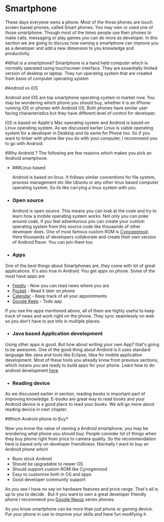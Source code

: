 # Smartphone
These days everyone owns a phone. Most of the those phones are touch screen based phones, called Smart phones. You may own or used one of those smartphone. Though most of the times people use their phones to make calls, messaging or play games you can do more as developer. In this section we are going to discuss how owning a smartphone can improve you as a developer and add a new dimension to you knowledge and productivity.


#What is a smartphone?
Smartphone is a hand held computer which is normally operated using touchscreen interface. They are essentially limited version of desktop or laptop. They run operating system that are created from basis of computer operating system

#Android vs iOS

Android and iOS are top smartphone operating system in market now. You may be wondering which phone you should buy, whether it is an iPhone running iOS or phones with Android OS. Both phones have similar user facing characteristics but they have different level of control for developer.

iOS is based on Apple's Mac operating system and Android is based on Linux operating system. As we discussed earlier Linux is viable operating system for a developer in Desktop and its same for Phone too. So if you want to tinker with phone like you do with your computer, I recommend you to go with Android.

#Why Android ?
The following are few reasons which makes you pick an Android smartphone.

* ###Linux based

    Android is based on linux. It follows similar conventions for file system, process management etc like Ubuntu or any other linux based computer operating system. So its like carrying a linux system with you.

* ### Open source

  Android is open source. This means you can look at the code and try to learn how a mobile operating system works. Not only you can poke around code, if you feel adventurous you can create your custom operating system from this source code like thousands of other developer does. One of most famous custom ROM is [Cynogenmod](http://www.cyanogenmod.org/). Here thousands of developers collaborate and create their own version of Android flavor. You can join them too.

* ### Apps

One of the best things about Smartphones are, they come with lot of great applications. It's also true in Android. You get apps on phone. Some of the must have apps are

* [Feedly](https://play.google.com/store/apps/details?id=com.devhd.feedly) - Now you can read news where you are
* [Pocket](https://play.google.com/store/apps/details?id=com.ideashower.readitlater.pro) - Read it later on phone
* [Calendar](https://play.google.com/store/apps/details?id=com.google.android.calendar) - Keep track of all your appointments
* [Google Keep](https://play.google.com/store/apps/details?id=com.google.android.keep) - Todo app


If you see the apps mentioned above, all of them are highly useful to keep track of news and work right on the phone. They sync seamlessly on web so you don't have to put info in multiple places.

* ### Java based Application development

Using other apps is good. But how about writing your own App? that's going to be awesome. One of the good thing about Android is it uses standard language like Java and tools like Eclipse, Idea for mobile application development. Most of these tools you already know from previous sections, which means you are ready to build apps for your phone. Learn how to do android development [here](http://developer.android.com/)

* ### Reading device

As we discussed earlier in section, reading books is important part of improving knowledge. E-books are great way to read books and your Android device is a good place to read your books. We will go more about reading device in next chapter.

#Which Android phone to Buy?

Now you know the value of owning a Android smartphone, you may be wondering what phone you should buy. People consider lot of things when they buy phone right from price to camera quality. So the recommendation here is based only on developer friendliness. Normally I want to buy an Android phone which

* Runs stock Android
* Should be upgradable to newer OS
* Should support custom ROM like Cynogenmod
* Easy to customize both in OS and apps
* Good developer community support

As you see I have no say on hardware features and price range. That's all is up to you to decide . But if you want to own a great developer friendly phone I recommend you [Google Nexus](http://www.google.com/nexus/) series phones.


As you know smartphone can be more than just phone or gaming device. Put your phone in use to improve your skills and have fun modifying it.







